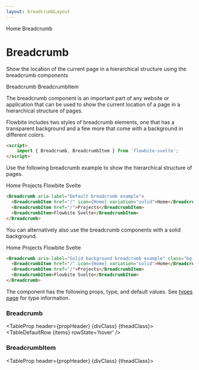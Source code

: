 ```yaml
---
layout: breadcrumbLayout
---
```


<script>
  import { Htwo, ExampleDiv, GitHubSource, CompoDescription, TableProp, TableDefaultRow} from '../utils'
  import { Breadcrumb, BreadcrumbItem } from '$lib'
  import { Home } from 'svelte-heros'
  
  import componentProps from '../props/Breadcrumb.json'
  import componentProps2 from '../props/BreadcrumbItem.json'
  let items = componentProps.props
  let items2 = componentProps2.props
  let propHeader = ['Name', 'Type', 'Default']
	let divClass='w-full relative overflow-x-auto shadow-md sm:rounded-lg py-4'
let theadClass ='text-xs text-gray-700 uppercase bg-gray-50 dark:bg-gray-700 dark:text-white'
</script>

<Breadcrumb>
  <BreadcrumbItem href="/" icon={Home} variation="solid">Home</BreadcrumbItem>
  <BreadcrumbItem>Breadcrumb</BreadcrumbItem>
</Breadcrumb>

<h1 class="text-3xl w-full dark:text-white pt-8 pb-4">Breadcrumb</h1>

<CompoDescription>Show the location of the current page in a hierarchical structure using the breadcrumb components</CompoDescription>

<ExampleDiv>
<GitHubSource href="breadcrumbs/Breadcrumb.svelte">Breadcrumb</GitHubSource>
<GitHubSource href="breadcrumbs/BreadcrumbItem.svelte">BreadcrumbItem</GitHubSource>
</ExampleDiv>

The breadcrumb component is an important part of any website or application that can be used to show the current location of a page in a hierarchical structure of pages.

Flowbite includes two styles of breadcrumb elements, one that has a transparent background and a few more that come with a background in different colors.

<Htwo label="Setup" />

```html
<script>
	import { Breadcrumb, BreadcrumbItem } from 'flowbite-svelte';
</script>
```

<Htwo label="Default Breadcrumb" />

Use the following breadcrumb example to show the hierarchical structure of pages.

<ExampleDiv>
<Breadcrumb aria-label="Default breadcrumb example">
  <BreadcrumbItem href="/" icon={Home} variation="solid">Home</BreadcrumbItem>
  <BreadcrumbItem href="/">Projects</BreadcrumbItem>
  <BreadcrumbItem>Flowbite Svelte</BreadcrumbItem>
</Breadcrumb>
</ExampleDiv>

```html
<Breadcrumb aria-label="Default breadcrumb example">
  <BreadcrumbItem href="/" icon={Home} variation="solid">Home</BreadcrumbItem>
  <BreadcrumbItem href="/">Projects</BreadcrumbItem>
  <BreadcrumbItem>Flowbite Svelte</BreadcrumbItem>
</Breadcrumb>
```

<Htwo label="Solid Breadcrumb" />

You can alternatively also use the breadcrumb components with a solid background.

<ExampleDiv>
<Breadcrumb aria-label="Solid background breadcrumb example" class="bg-gray-50 py-3 px-5 dark:bg-gray-900">
  <BreadcrumbItem href="/" icon={Home} variation="solid">Home</BreadcrumbItem>
  <BreadcrumbItem href="/">Projects</BreadcrumbItem>
  <BreadcrumbItem>Flowbite Svelte</BreadcrumbItem>
</Breadcrumb>
</ExampleDiv>

```html
<Breadcrumb aria-label="Solid background breadcrumb example" class="bg-gray-50 py-3 px-5 dark:bg-gray-900">
  <BreadcrumbItem href="/" icon={Home} variation="solid">Home</BreadcrumbItem>
  <BreadcrumbItem href="/">Projects</BreadcrumbItem>
  <BreadcrumbItem>Flowbite Svelte</BreadcrumbItem>
</Breadcrumb>
```

<Htwo label="Props" />

The component has the following props, type, and default values. See <a href="/pages/types">types page</a> for type information.

<h3>Breadcrumb</h3>

<TableProp header={propHeader} {divClass} {theadClass}>
  <TableDefaultRow {items} rowState='hover' />
</TableProp>

<h3>BreadcrumbItem</h3>

<TableProp header={propHeader} {divClass} {theadClass}>
  <TableDefaultRow items={items2} rowState='hover' />
</TableProp>
